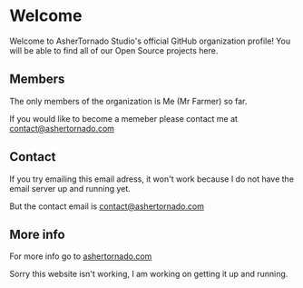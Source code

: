 # Welcome
Welcome to AsherTornado Studio's official GitHub organization profile! You will be able to find all of our Open Source projects here.

## Members
The only members of the organization is Me (Mr Farmer) so far.

If you would like to become a memeber please contact me at contact@ashertornado.com

## Contact
If you try emailing this email adress, it won't work because I do not have the email server up and running yet.

But the contact email is contact@ashertornado.com

## More info
For more info go to [ashertornado.com](https://ashertornado.com)

Sorry this website isn't working, I am working on getting it up and running.
